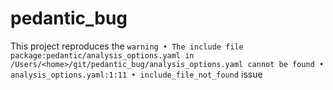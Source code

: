 # pedantic_bug

This project reproduces the `warning • The include file package:pedantic/analysis_options.yaml in /Users/<home>/git/pedantic_bug/analysis_options.yaml cannot be found • analysis_options.yaml:1:11 • include_file_not_found` issue
